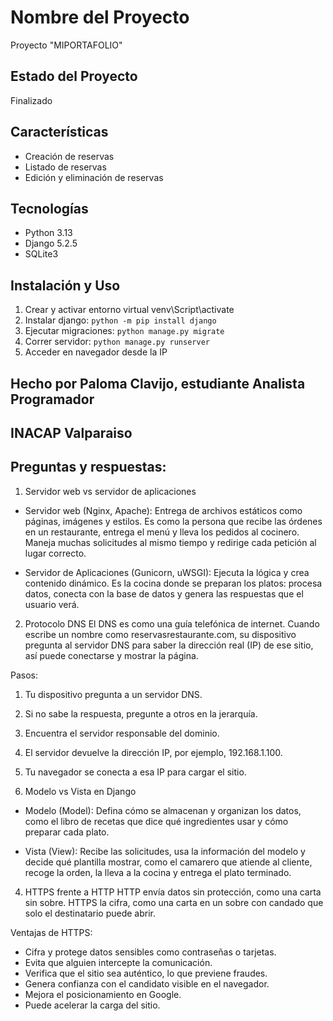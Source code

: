 # Nombre del Proyecto
Proyecto "MIPORTAFOLIO"
## Estado del Proyecto
Finalizado

## Características
- Creación de reservas
- Listado de reservas
- Edición y eliminación de reservas

## Tecnologías
- Python 3.13
- Django 5.2.5
- SQLite3

## Instalación y Uso
1. Crear y activar entorno virtual venv\Script\activate
2. Instalar django: `python -m pip install django`
3. Ejecutar migraciones: `python manage.py migrate`
4. Correr servidor: `python manage.py runserver`
5. Acceder en navegador desde la IP

## Hecho por Paloma Clavijo, estudiante Analista Programador
## INACAP Valparaiso


## Preguntas y respuestas:
1. Servidor web vs servidor de aplicaciones
- Servidor web (Nginx, Apache):
Entrega de archivos estáticos como páginas, imágenes y estilos. Es como la persona que recibe las órdenes en un restaurante, entrega el menú y lleva los pedidos al cocinero. Maneja muchas solicitudes al mismo tiempo y redirige cada petición al lugar correcto.

- Servidor de Aplicaciones (Gunicorn, uWSGI):
Ejecuta la lógica y crea contenido dinámico. Es la cocina donde se preparan los platos: procesa datos, conecta con la base de datos y genera las respuestas que el usuario verá.

2. Protocolo DNS
El DNS es como una guía telefónica de internet. Cuando escribe un nombre como reservasrestaurante.com, su dispositivo pregunta al servidor DNS para saber la dirección real (IP) de ese sitio, así puede conectarse y mostrar la página.

Pasos:

1. Tu dispositivo pregunta a un servidor DNS.
2. Si no sabe la respuesta, pregunte a otros en la jerarquía.
3. Encuentra el servidor responsable del dominio.
4. El servidor devuelve la dirección IP, por ejemplo, 192.168.1.100.
5. Tu navegador se conecta a esa IP para cargar el sitio.

3. Modelo vs Vista en Django
- Modelo (Model): Defina cómo se almacenan y organizan los datos, como el libro de recetas que dice qué ingredientes usar y cómo preparar cada plato.

- Vista (View): Recibe las solicitudes, usa la información del modelo y decide qué plantilla mostrar, como el camarero que atiende al cliente, recoge la orden, la lleva a la cocina y entrega el plato terminado.

4. HTTPS frente a HTTP
HTTP envía datos sin protección, como una carta sin sobre. HTTPS la cifra, como una carta en un sobre con candado que solo el destinatario puede abrir.

Ventajas de HTTPS:
- Cifra y protege datos sensibles como contraseñas o tarjetas.
- Evita que alguien intercepte la comunicación.
- Verifica que el sitio sea auténtico, lo que previene fraudes.
- Genera confianza con el candidato visible en el navegador.
- Mejora el posicionamiento en Google.
- Puede acelerar la carga del sitio.